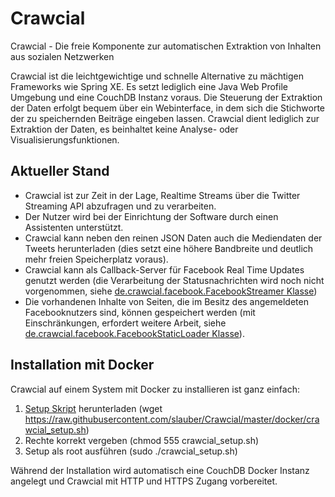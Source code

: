 # Crawcial
Crawcial - Die freie Komponente zur automatischen Extraktion von Inhalten aus sozialen Netzwerken

Crawcial ist die leichtgewichtige und schnelle Alternative zu mächtigen Frameworks wie Spring XE. Es setzt lediglich eine Java Web Profile Umgebung und eine CouchDB Instanz voraus.
Die Steuerung der Extraktion der Daten erfolgt bequem über ein Webinterface, in dem sich die Stichworte der zu speichernden Beiträge eingeben lassen. Crawcial dient lediglich zur Extraktion der Daten, 
es beinhaltet keine Analyse- oder Visualisierungsfunktionen.

## Aktueller Stand
- Crawcial ist zur Zeit in der Lage, Realtime Streams über die Twitter Streaming API abzufragen und zu verarbeiten.
- Der Nutzer wird bei der Einrichtung der Software durch einen Assistenten unterstützt.
- Crawcial kann neben den reinen JSON Daten auch die Mediendaten der Tweets herunterladen (dies setzt eine höhere Bandbreite und deutlich mehr freien Speicherplatz voraus).
- Crawcial kann als Callback-Server für Facebook Real Time Updates genutzt werden (die Verarbeitung der Statusnachrichten wird noch nicht vorgenommen, siehe [de.crawcial.facebook.FacebookStreamer Klasse](https://github.com/slauber/Crawcial/blob/master/src/main/java/de/crawcial/facebook/FacebookStreamer.java))
- Die vorhandenen Inhalte von Seiten, die im Besitz des angemeldeten Facebooknutzers sind, können gespeichert werden (mit Einschränkungen, erfordert weitere Arbeit, siehe [de.crawcial.facebook.FacebookStaticLoader Klasse](https://github.com/slauber/Crawcial/blob/master/src/main/java/de/crawcial/facebook/FacebookStaticLoader.java)).

## Installation mit Docker
Crawcial auf einem System mit Docker zu installieren ist ganz einfach:
  1. [Setup Skript](https://github.com/slauber/Crawcial/blob/master/docker/crawcial_setup.sh) herunterladen (wget https://raw.githubusercontent.com/slauber/Crawcial/master/docker/crawcial_setup.sh)
  2. Rechte korrekt vergeben (chmod 555 crawcial_setup.sh)
  3. Setup als root ausführen (sudo ./crawcial_setup.sh)

Während der Installation wird automatisch eine CouchDB Docker Instanz angelegt und Crawcial mit HTTP und HTTPS Zugang vorbereitet.
